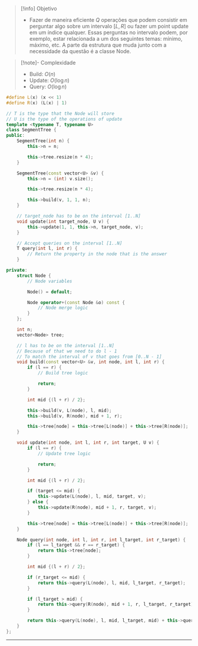 > [!info] Objetivo
> - Fazer de maneira eficiente $Q$ operações que podem consistir em perguntar algo sobre um intervalo $[L, R]$ ou fazer um point update em um índice qualquer. Essas perguntas no intervalo podem, por exemplo, estar relacionada a um dos seguintes temas: mínimo, máximo, etc. A parte da estrutura que muda junto com a necessidade da questão é a classe Node.

> [!note]- Complexidade
> - Build: $O(n)$
> - Update: $O(\log n)$
> - Query: $O(\log n)$

```cpp
#define L(x) (x << 1)
#define R(x) (L(x) | 1)

// T is the type that the Node will store
// U is the type of the operations of update
template <typename T, typename U>
class SegmentTree {
public:
	SegmentTree(int n) {
        this->n = n;

        this->tree.resize(n * 4);
	}

	SegmentTree(const vector<U> &v) {
        this->n = (int) v.size();

        this->tree.resize(n * 4);

        this->build(v, 1, 1, n);
	}

	// target_node has to be on the interval [1..N]
    void update(int target_node, U v) {
        this->update(1, 1, this->n, target_node, v);
    }

	// Accept queries on the interval [1..N]
    T query(int l, int r) {
	    // Return the property in the node that is the answer
    }

private:
    struct Node {
		// Node variables

		Node() = default;

        Node operator+(const Node &o) const {
            // Node merge logic
        }
    };

    int n;
    vector<Node> tree;

	// l has to be on the interval [1..N]
	// Because of that we need to do l - 1
	// To match the interval of v that goes from [0..N - 1]
    void build(const vector<U> &v, int node, int l, int r) {
        if (l == r) {
	        // Build tree logic

            return;
        }

        int mid {(l + r) / 2};

        this->build(v, L(node), l, mid);
        this->build(v, R(node), mid + 1, r);

        this->tree[node] = this->tree[L(node)] + this->tree[R(node)];
    }

    void update(int node, int l, int r, int target, U v) {
        if (l == r) {
            // Update tree logic

            return;
        }

        int mid {(l + r) / 2};

        if (target <= mid) {
            this->update(L(node), l, mid, target, v);
        } else {
            this->update(R(node), mid + 1, r, target, v);
        }

        this->tree[node] = this->tree[L(node)] + this->tree[R(node)];
    }

    Node query(int node, int l, int r, int l_target, int r_target) {
		if (l == l_target && r == r_target) {
			return this->tree[node];
		}

		int mid {(l + r) / 2};

		if (r_target <= mid) {
			return this->query(L(node), l, mid, l_target, r_target);
		}

		if (l_target > mid) {
			return this->query(R(node), mid + 1, r, l_target, r_target);
		}

        return this->query(L(node), l, mid, l_target, mid) + this->query(R(node), mid + 1, r, mid + 1, r_target);
    }
};
```

---
